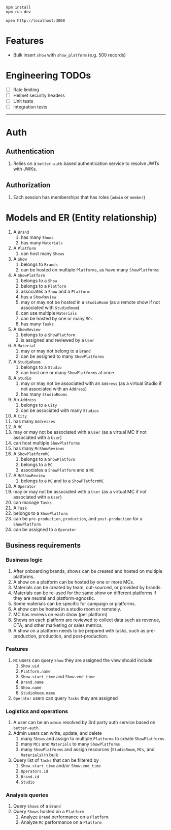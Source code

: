 ```
npm install
npm run dev
```

```
open http://localhost:3000
```

# Features

- Bulk insert `show` with `show_platform` (e.g. 500 records)

# Engineering TODOs
- [ ] Rate limiting
- [ ] Helmet security headers
- [ ] Unit tests
- [ ] Integration tests

---

# Auth

## Authentication

1. Relies on a `better-auth` based authentication service to resolve JWTs with JWKs.

## Authorization

1. Each session has memberships that has roles (`admin` or `member`)

# Models and ER (Entity relationship) 

1. A `Brand`
   1. has many `Shows`
   2. has many `Materials`
2. A `Platform`
   1. can host many `Shows`
3. A `Show` 
   1. belongs to `Brands`
   2. can be hosted on multiple `Platforms`, as have many `ShowPlatforms`
4. A `ShowPlatform`
   1. belongs to a `Show`
   2. belongs to a `Platform`
   3. associates a `Show` and a `Platform`
   4. has a `ShowReview`
   5. may or may not be hosted in a `StudioRoom` (as a remote show if not associated with `StudioRoom`)
   6. can use multiple `Materials`
   7. can be hosted by one or many `MCs`
   8. has many `Tasks` 
5. A `ShowReview`
   1. belongs to a `ShowPlatform`
   2. is assigned and reviewed by a `User`
6. A `Material` 
   1. may or may not belong to a `Brand`
   2. can be assigned to many `ShowPlatforms`
7. A `StudioRoom`
   1. belongs to a `Studio`
   2. can host one or many `ShowPlatforms` at once
8. A `Studio`
   1. may or may not be associated with an `Address` (as a virtual Studio if not associated with an `Address`)
   2. has many `StudioRooms`
9. An `Address`
   1. belongs to a `City`
   2. can be associated with many `Studios`
10. A `City`
   1. has many `Addresses`
11. A `MC`
   1. may or may not be associated with a `User` (as a virtual MC if not associated with a `User`)
   2. can host multiple `ShowPlatforms`
   3. has many `McShowReviews`
12. A `ShowPlatformMC`
    1.  belongs to a `ShowPlatform`
    2.  belongs to a `MC`
    3.  associates a `ShowPlatform` and a `MC`
13. A `McShowReview`
    1. belongs to a `MC` and to a `ShowPlatformMC`
14. A `Operator`
   1. may or may not be associated with a `User` (as a virtual MC if not associated with a `User`)
   2. can manage `Tasks`
15. A `Task`
   1. belongs to a `ShowPlatform`
   2. can be `pre-production`, `production`, and `post-production` for a `ShowPlatform`
   3. can be assigned to a `Operator`

## Business requirements

### Business logic

1. After onboarding brands, shows can be created and hosted on multiple platforms.
2. A show on a platform can be hosted by one or more MCs. 
3. Materials can be created by team, out-sourced, or provided by brands. 
4. Materials can be re-used for the same show on different platforms if they are neutral and platform-agnostic.
5. Some materials can be specific for campaign or platforms.
6. A show can be hosted in a studio room or remotely.
7. MC has reviews on each show (per platform)
8. Shows on each platform are reviewed to collect data such as revenue, CTA, and other marketing or sales metrics. 
9. A show on a platform needs to be prepared with tasks, such as pre-production, production, and post-production.

### Features

1. `MC` users can query `Show` they are assigned the view should include
   1. `Show.uid`
   2. `Platform.name`
   3. `Show.start_time` and `Show.end_time`
   4. `Brand.name`
   5. `Show.name`
   6. `StudioRoom.name`
2. `Operator` users can query `Tasks` they are assigned

### Logistics and operations

1. A user can be an `admin` resolved by 3rd party auth service based on `better-auth`.
2. Admin users can write, update, and delete
   1. many `Shows` and assign to multiple `Platforms` to create `ShowPlatforms`
   2. many `MCs` and `Materials` to many `ShowPlatforms`
   3. many `ShowPlatforms` and assign resources (`StudioRoom`, `MCs`, and `Materials`) in bulk
3. Query list of `Tasks` that can be filtered by 
   1. `Show.start_time` and/or `Show.end_time`
   2. `Operators.id`
   3. `Brand.id`
   4. `Studio`

### Analysis queries

1. Query `Shows` of a `Brand`
2. Query `Shows` hosted on a `Platform`
   1. Analyze `Brand` performance on a `Platform`
   2. Analyze `MC` performance on a `Platform`
